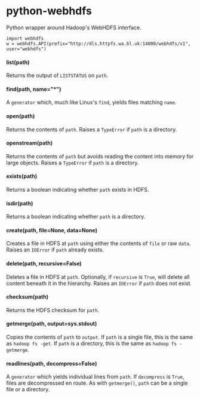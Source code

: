# python-webhdfs
Python wrapper around Hadoop's WebHDFS interface.

    import webhdfs
    w = webhdfs.API(prefix="http://dls.httpfs.wa.bl.uk:14000/webhdfs/v1", user="webhdfs")

#### list(path)
Returns the output of `LISTSTATUS` on `path`.

#### find(path, name="*")
A `generator` which, much like Linux's `find`, yields files matching `name`.

#### open(path)
Returns the contents of `path`. Raises a `TypeError` if `path` is a directory.

#### openstream(path)
Returns the contents of `path` but avoids reading the content into memory for large objects. Raises a `TypeError` if `path` is a directory.

#### exists(path)
Returns a boolean indicating whether `path` exists in HDFS.

#### isdir(path)
Returns a boolean indicating whether `path` is a directory.

#### create(path, file=None, data=None)
Creates a file in HDFS at `path` using either the contents of `file` or raw `data`. Raises an `IOError` if `path` already exists.

#### delete(path, recursive=False)
Deletes a file in HDFS at `path`. Optionally, if `recursive` is `True`, will delete all content beneath it in the hierarchy. Raises an `IOError` if `path` does not exist.

#### checksum(path)
Returns the HDFS checksum for `path`.

#### getmerge(path, output=sys.stdout)
Copies the contents of `path` to `output`. If `path` is a single file, this is the same as `hadoop fs -get`. If `path` is a directory, this is the same as `hadoop fs -getmerge`.

#### readlines(path, decompress=False)
A `generator` which yields individual lines from `path`. If `decompress` is `True`, files are decompressed en route. As with `getmerge()`, `path` can be a single file or a directory.

